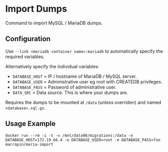 # Import Dumps

Command to import MySQL / MariaDB dumps.

## Configuration

Use `--link <mariadb container name>:mariadb` to automatically specify the required variables.

Alternatively specify the individual variables:

- `DATABASE_HOST` = IP / hostname of MariaDB / MySQL server.
- `DATABASE_USER` = Administrative user eg root with CREATEDB privileges.
- `DATABASE_PASS` = Password of administrative user.
- `DATA_SRC` = Data source. This is where your dumps are.

Requires the dumps to be mounted at `/data` (unless overriden) and named `<database>.sql.gz`.

## Usage Example

```docker run --rm -i -t -v /mnt/data00/migrations:/data -e DATABASE_HOST=172.19.66.4 -e DATABASE_USER=root -e DATABASE_PASS=foo macropin/maria-import```
